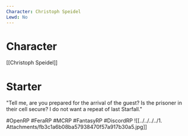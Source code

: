 ```yaml
---
Character: Christoph Speidel
Lewd: No
---
```

# Character
[[Christoph Speidel]]

# Starter
"Tell me, are you prepared for the arrival of the guest? Is the prisoner in their cell secure? I do not want a repeat of last Starfall."

#OpenRP #FeraRP #MCRP #FantasyRP #DiscordRP
![[../../../../1. Attachments/fb3c1a6b08ba57938470f57a917b30a5.jpg]]